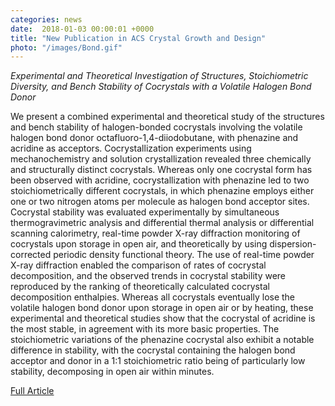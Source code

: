 ```yaml
---                                                                                                                                                                                      
categories: news
date:  2018-01-03 00:00:01 +0000                                                                                                                                                         
title: "New Publication in ACS Crystal Growth and Design"
photo: "/images/Bond.gif"
---                                                                                                                                                                                      
```

                                                                                                                                                                                         
                                                                                                                                                                                         

*Experimental and Theoretical Investigation of Structures, Stoichiometric Diversity, and Bench Stability of Cocrystals with a Volatile Halogen Bond Donor*

We present a combined experimental and theoretical study of the structures and bench stability of halogen-bonded cocrystals involving the volatile halogen bond donor octafluoro-1,4-diiodobutane, with phenazine and acridine as acceptors. Cocrystallization experiments using mechanochemistry and solution crystallization revealed three chemically and structurally distinct cocrystals. Whereas only one cocrystal form has been observed with acridine, cocrystallization with phenazine led to two stoichiometrically different cocrystals, in which phenazine employs either one or two nitrogen atoms per molecule as halogen bond acceptor sites. Cocrystal stability was evaluated experimentally by simultaneous thermogravimetric analysis and differential thermal analysis or differential scanning calorimetry, real-time powder X-ray diffraction monitoring of cocrystals upon storage in open air, and theoretically by using dispersion-corrected periodic density functional theory. The use of real-time powder X-ray diffraction enabled the comparison of rates of cocrystal decomposition, and the observed trends in cocrystal stability were reproduced by the ranking of theoretically calculated cocrystal decomposition enthalpies. Whereas all cocrystals eventually lose the volatile halogen bond donor upon storage in open air or by heating, these experimental and theoretical studies show that the cocrystal of acridine is the most stable, in agreement with its more basic properties. The stoichiometric variations of the phenazine cocrystal also exhibit a notable difference in stability, with the cocrystal containing the halogen bond acceptor and donor in a 1:1 stoichiometric ratio being of particularly low stability, decomposing in open air within minutes.

[Full Article](https://pubs.acs.org/doi/abs/10.1021/acs.cgd.7b01808)
